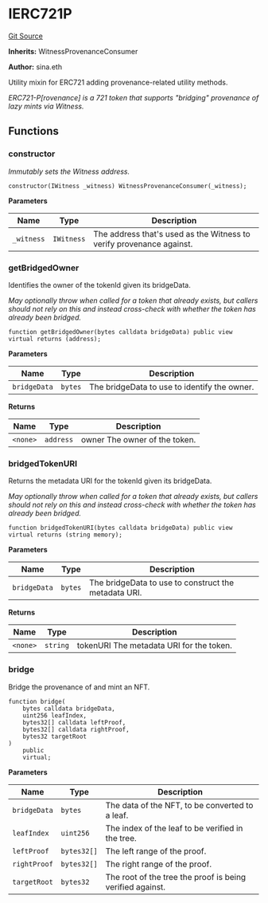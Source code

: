 # IERC721P
[Git Source](https://github.com/WitnessCo/contracts-core/blob/af068ccc3b87576f36c3315270a9f29603465e11/src/IERC721P.sol)

**Inherits:**
WitnessProvenanceConsumer

**Author:**
sina.eth

Utility mixin for ERC721 adding provenance-related utility methods.

*ERC721-P[rovenance] is a 721 token that supports "bridging" provenance of lazy mints via Witness.*


## Functions
### constructor

*Immutably sets the Witness address.*


```solidity
constructor(IWitness _witness) WitnessProvenanceConsumer(_witness);
```
**Parameters**

|Name|Type|Description|
|----|----|-----------|
|`_witness`|`IWitness`|The address that's used as the Witness to verify provenance against.|


### getBridgedOwner

Identifies the owner of the tokenId given its bridgeData.

*May optionally throw when called for a token that already exists, but callers should not
rely on this and instead cross-check with whether the token has already been bridged.*


```solidity
function getBridgedOwner(bytes calldata bridgeData) public view virtual returns (address);
```
**Parameters**

|Name|Type|Description|
|----|----|-----------|
|`bridgeData`|`bytes`|The bridgeData to use to identify the owner.|

**Returns**

|Name|Type|Description|
|----|----|-----------|
|`<none>`|`address`|owner The owner of the token.|


### bridgedTokenURI

Returns the metadata URI for the tokenId given its bridgeData.

*May optionally throw when called for a token that already exists, but callers should not
rely on this and instead cross-check with whether the token has already been bridged.*


```solidity
function bridgedTokenURI(bytes calldata bridgeData) public view virtual returns (string memory);
```
**Parameters**

|Name|Type|Description|
|----|----|-----------|
|`bridgeData`|`bytes`|The bridgeData to use to construct the metadata URI.|

**Returns**

|Name|Type|Description|
|----|----|-----------|
|`<none>`|`string`|tokenURI The metadata URI for the token.|


### bridge

Bridge the provenance of and mint an NFT.


```solidity
function bridge(
    bytes calldata bridgeData,
    uint256 leafIndex,
    bytes32[] calldata leftProof,
    bytes32[] calldata rightProof,
    bytes32 targetRoot
)
    public
    virtual;
```
**Parameters**

|Name|Type|Description|
|----|----|-----------|
|`bridgeData`|`bytes`|The data of the NFT, to be converted to a leaf.|
|`leafIndex`|`uint256`|The index of the leaf to be verified in the tree.|
|`leftProof`|`bytes32[]`|The left range of the proof.|
|`rightProof`|`bytes32[]`|The right range of the proof.|
|`targetRoot`|`bytes32`|The root of the tree the proof is being verified against.|



